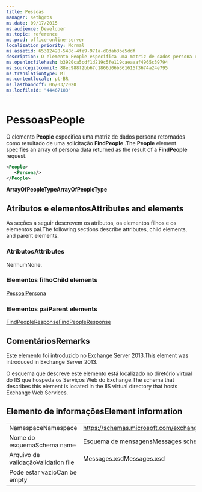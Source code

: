 ```yaml
---
title: Pessoas
manager: sethgros
ms.date: 09/17/2015
ms.audience: Developer
ms.topic: reference
ms.prod: office-online-server
localization_priority: Normal
ms.assetid: 65312428-548c-4fe9-971a-d0dab3be5ddf
description: O elemento People especifica uma matriz de dados persona retornados como resultado de uma solicitação FindPeople.
ms.openlocfilehash: b3920ca5cdf1d219c5fe119caeaaaf4965c39794
ms.sourcegitcommit: 88ec988f2bb67c1866d06b361615f3674a24e795
ms.translationtype: MT
ms.contentlocale: pt-BR
ms.lasthandoff: 06/03/2020
ms.locfileid: "44467183"
---
```

# <a name="people"></a><span data-ttu-id="2097f-103">Pessoas</span><span class="sxs-lookup"><span data-stu-id="2097f-103">People</span></span>

<span data-ttu-id="2097f-104">O elemento **People** especifica uma matriz de dados persona retornados como resultado de uma solicitação **FindPeople** .</span><span class="sxs-lookup"><span data-stu-id="2097f-104">The **People** element specifies an array of persona data returned as the result of a **FindPeople** request.</span></span> 
  
```XML
<People>
   <Persona/>
</People>
```

<span data-ttu-id="2097f-105">**ArrayOfPeopleType**</span><span class="sxs-lookup"><span data-stu-id="2097f-105">**ArrayOfPeopleType**</span></span>

## <a name="attributes-and-elements"></a><span data-ttu-id="2097f-106">Atributos e elementos</span><span class="sxs-lookup"><span data-stu-id="2097f-106">Attributes and elements</span></span>

<span data-ttu-id="2097f-107">As seções a seguir descrevem os atributos, os elementos filhos e os elementos pai.</span><span class="sxs-lookup"><span data-stu-id="2097f-107">The following sections describe attributes, child elements, and parent elements.</span></span>
  
### <a name="attributes"></a><span data-ttu-id="2097f-108">Atributos</span><span class="sxs-lookup"><span data-stu-id="2097f-108">Attributes</span></span>

<span data-ttu-id="2097f-109">Nenhum</span><span class="sxs-lookup"><span data-stu-id="2097f-109">None.</span></span>
  
### <a name="child-elements"></a><span data-ttu-id="2097f-110">Elementos filho</span><span class="sxs-lookup"><span data-stu-id="2097f-110">Child elements</span></span>

[<span data-ttu-id="2097f-111">Pessoal</span><span class="sxs-lookup"><span data-stu-id="2097f-111">Persona</span></span>](persona.md)
  
### <a name="parent-elements"></a><span data-ttu-id="2097f-112">Elementos pai</span><span class="sxs-lookup"><span data-stu-id="2097f-112">Parent elements</span></span>

[<span data-ttu-id="2097f-113">FindPeopleResponse</span><span class="sxs-lookup"><span data-stu-id="2097f-113">FindPeopleResponse</span></span>](findpeopleresponse.md)
  
## <a name="remarks"></a><span data-ttu-id="2097f-114">Comentários</span><span class="sxs-lookup"><span data-stu-id="2097f-114">Remarks</span></span>

<span data-ttu-id="2097f-115">Este elemento foi introduzido no Exchange Server 2013.</span><span class="sxs-lookup"><span data-stu-id="2097f-115">This element was introduced in Exchange Server 2013.</span></span>
  
<span data-ttu-id="2097f-116">O esquema que descreve este elemento está localizado no diretório virtual do IIS que hospeda os Serviços Web do Exchange.</span><span class="sxs-lookup"><span data-stu-id="2097f-116">The schema that describes this element is located in the IIS virtual directory that hosts Exchange Web Services.</span></span>
  
## <a name="element-information"></a><span data-ttu-id="2097f-117">Elemento de informações</span><span class="sxs-lookup"><span data-stu-id="2097f-117">Element information</span></span>

|||
|:-----|:-----|
|<span data-ttu-id="2097f-118">Namespace</span><span class="sxs-lookup"><span data-stu-id="2097f-118">Namespace</span></span>  <br/> |https://schemas.microsoft.com/exchange/services/2006/messages  <br/> |
|<span data-ttu-id="2097f-119">Nome do esquema</span><span class="sxs-lookup"><span data-stu-id="2097f-119">Schema name</span></span>  <br/> |<span data-ttu-id="2097f-120">Esquema de mensagens</span><span class="sxs-lookup"><span data-stu-id="2097f-120">Messages schema</span></span>  <br/> |
|<span data-ttu-id="2097f-121">Arquivo de validação</span><span class="sxs-lookup"><span data-stu-id="2097f-121">Validation file</span></span>  <br/> |<span data-ttu-id="2097f-122">Messages.xsd</span><span class="sxs-lookup"><span data-stu-id="2097f-122">Messages.xsd</span></span>  <br/> |
|<span data-ttu-id="2097f-123">Pode estar vazio</span><span class="sxs-lookup"><span data-stu-id="2097f-123">Can be empty</span></span>  <br/> ||
   


